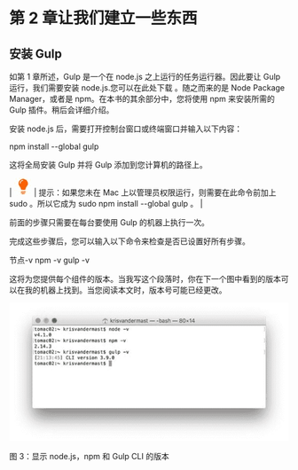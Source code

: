# 第 2 章让我们建立一些东西

## 安装 Gulp

如第 1 章所述，Gulp 是一个在 node.js 之上运行的任务运行器。因此要让 Gulp 运行，我们需要安装 node.js.您可以在此处下载 [](https://nodejs.org/en/) 。随之而来的是 Node Package Manager，或者是 npm。在本书的其余部分中，您将使用 npm 来安装所需的 Gulp 插件。稍后会详细介绍。

安装 node.js 后，需要打开控制台窗口或终端窗口并输入以下内容：

npm install --global gulp

这将全局安装 Gulp 并将 Gulp 添加到您计算机的路径上。

| ![](img/00005.jpeg) | 提示：如果您未在 Mac 上以管理员权限运行，则需要在此命令前加上 sudo 。所以它成为 sudo npm install --global gulp 。 |

前面的步骤只需要在每台要使用 Gulp 的机器上执行一次。

完成这些步骤后，您可以输入以下命令来检查是否已设置好所有步骤。

节点-v
npm -v
gulp -v

这将为您提供每个组件的版本。当我写这个段落时，你在下一个图中看到的版本可以在我的机器上找到。当您阅读本文时，版本号可能已经更改。

![](img/00006.jpeg)

图 3：显示 node.js，npm 和 Gulp CLI 的版本